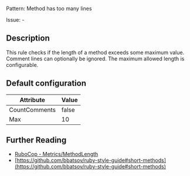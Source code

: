 Pattern: Method has too many lines

Issue: -

## Description

This rule checks if the length of a method exceeds some maximum value.
Comment lines can optionally be ignored.
The maximum allowed length is configurable.

## Default configuration

Attribute | Value
--- | ---
CountComments | false
Max | 10

## Further Reading

* [RuboCop - Metrics/MethodLength](https://docs.rubocop.org/rubocop/cops_metrics.html#metricsmethodlength)
* [https://github.com/bbatsov/ruby-style-guide#short-methods](https://github.com/bbatsov/ruby-style-guide#short-methods)
